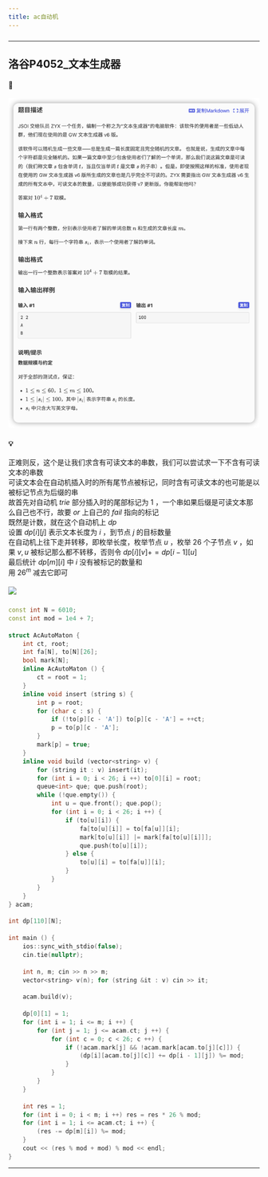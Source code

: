 ```yaml
---
title: ac自动机
---
```


### 
<hr>

## 洛谷P4052_文本生成器

#### 🔗
<a href="https://www.luogu.com.cn/problem/P4052">![20221010215054](https://raw.githubusercontent.com/Tequila-Avage/PicGoBeds/master/20221010215054.png)</a>

#### 💡
正难则反，这个是让我们求含有可读文本的串数，我们可以尝试求一下不含有可读文本的串数  
可读文本会在自动机插入时的所有尾节点被标记，同时含有可读文本的也可能是以被标记节点为后缀的串  
故首先对自动机 $trie$ 部分插入时的尾部标记为 $1$ ，一个串如果后缀是可读文本那么自己也不行，故要 $or$ 上自己的 $fail$ 指向的标记  
既然是计数，就在这个自动机上 $dp$   
设置 $dp[i][j]$ 表示文本长度为 $i$ ，到节点 $j$ 的目标数量  
在自动机上往下走并转移，即枚举长度，枚举节点 $u$ ，枚举 $26$ 个子节点 $v$ ，如果 $v,u$ 被标记那么都不转移，否则令 $dp[i][v]+=dp[i-1][u]$   
最后统计 $dp[m][i]$ 中 $i$ 没有被标记的数量和  
用 $26^m$ 减去它即可  

#### <img src="https://img-blog.csdnimg.cn/20210713144601841.png" >
```cpp
const int N = 6010;
const int mod = 1e4 + 7;

struct AcAutoMaton {
    int ct, root;
    int fa[N], to[N][26];
    bool mark[N];
    inline AcAutoMaton () {
        ct = root = 1;
    }
    inline void insert (string s) {
        int p = root;
        for (char c : s) {
            if (!to[p][c - 'A']) to[p][c - 'A'] = ++ct;
            p = to[p][c - 'A'];
        }
        mark[p] = true;
    }
    inline void build (vector<string> v) {
        for (string it : v) insert(it);
        for (int i = 0; i < 26; i ++) to[0][i] = root;
        queue<int> que; que.push(root);
        while (!que.empty()) {
            int u = que.front(); que.pop();
            for (int i = 0; i < 26; i ++) {
                if (to[u][i]) {
                    fa[to[u][i]] = to[fa[u]][i];
                    mark[to[u][i]] |= mark[fa[to[u][i]]];
                    que.push(to[u][i]);
                } else {
                    to[u][i] = to[fa[u]][i];
                }
            }
        }
    }
} acam;

int dp[110][N];

int main () {
    ios::sync_with_stdio(false);
    cin.tie(nullptr);

    int n, m; cin >> n >> m;
    vector<string> v(n); for (string &it : v) cin >> it;

    acam.build(v);

    dp[0][1] = 1;
    for (int i = 1; i <= m; i ++) {
        for (int j = 1; j <= acam.ct; j ++) {
            for (int c = 0; c < 26; c ++) {
                if (!acam.mark[j] && !acam.mark[acam.to[j][c]]) {
                    (dp[i][acam.to[j][c]] += dp[i - 1][j]) %= mod;
                }
            }
        }
    }

    int res = 1;
    for (int i = 0; i < m; i ++) res = res * 26 % mod;
    for (int i = 1; i <= acam.ct; i ++) {
        (res -= dp[m][i]) %= mod;
    }
    cout << (res % mod + mod) % mod << endl;
}
```
<hr>
